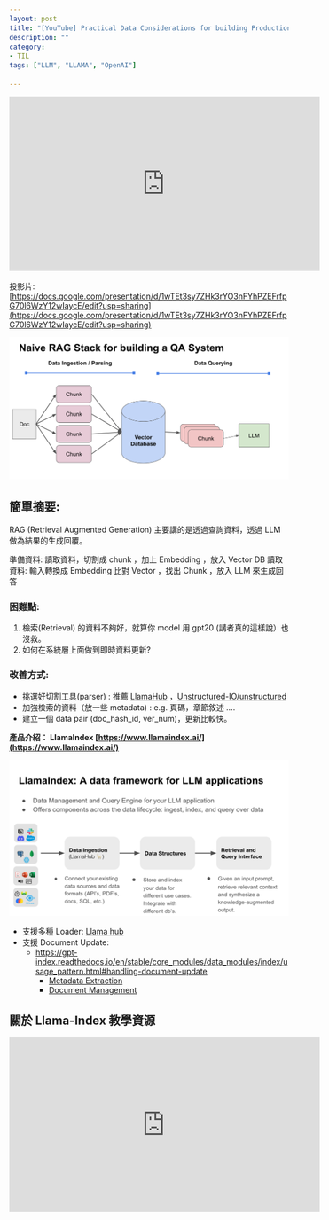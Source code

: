 ```yaml
---
layout: post
title: "[YouTube] Practical Data Considerations for building Production-Ready LLM Applications - 整理"
description: ""
category: 
- TIL
tags: ["LLM", "LLAMA", "OpenAI"]

---
```




<iframe width="560" height="315" src="https://www.youtube.com/embed/UUT7t_8rCHQ?si=j3mpsRdP9Opl6OlI" title="YouTube video player" frameborder="0" allow="accelerometer; autoplay; clipboard-write; encrypted-media; gyroscope; picture-in-picture; web-share" allowfullscreen></iframe>



投影片: [https://docs.google.com/presentation/d/1wTEt3sy7ZHk3rYO3nFYhPZEFrfpG70l6WzY12wIaycE/edit?usp=sharing](https://docs.google.com/presentation/d/1wTEt3sy7ZHk3rYO3nFYhPZEFrfpG70l6WzY12wIaycE/edit?usp=sharing)



![image-20230905141355527](../images/2022/image-20230905141355527.png)



## 簡單摘要:

RAG (Retrieval Augmented Generation) 主要講的是透過查詢資料，透過 LLM 做為結果的生成回覆。

準備資料: 讀取資料，切割成 chunk ，加上 Embedding  ，放入 Vector DB
讀取資料: 輸入轉換成 Embedding 比對 Vector ，找出 Chunk ，放入 LLM 來生成回答

### 困難點:

1. 檢索(Retrieval) 的資料不夠好，就算你 model 用 gpt20 (講者真的這樣說）也沒救。
2. 如何在系統層上面做到即時資料更新?

### 改善方式:

- 挑選好切割工具(parser) : 推薦 [LlamaHub](https://llamahub.ai/) ，[Unstructured-IO/unstructured](https://github.com/Unstructured-IO/unstructured)
- 加強檢索的資料（放一些 metadata) : e.g. 頁碼，章節敘述 ....
- 建立一個 data pair (doc_hash_id, ver_num)，更新比較快。



**產品介紹： LlamaIndex [https://www.llamaindex.ai/](https://www.llamaindex.ai/)**

![image-20230905141916740](../images/2022/image-20230905141916740.png)



- 支援多種 Loader: [Llama hub](https://llamahub.ai/)
- 支援 Document Update:
  - https://gpt-index.readthedocs.io/en/stable/core_modules/data_modules/index/usage_pattern.html#handling-document-update
    - [Metadata Extraction](https://gpt-index.readthedocs.io/en/stable/core_modules/data_modules/index/metadata_extraction.html)
    - [Document Management](https://gpt-index.readthedocs.io/en/stable/core_modules/data_modules/index/document_management.html)





## 關於 Llama-Index 教學資源

<iframe width="560" height="315" src="https://www.youtube.com/embed/cNMYeW2mpBs?si=NHRdp-Znbv2STbWg" title="YouTube video player" frameborder="0" allow="accelerometer; autoplay; clipboard-write; encrypted-media; gyroscope; picture-in-picture; web-share" allowfullscreen></iframe>

